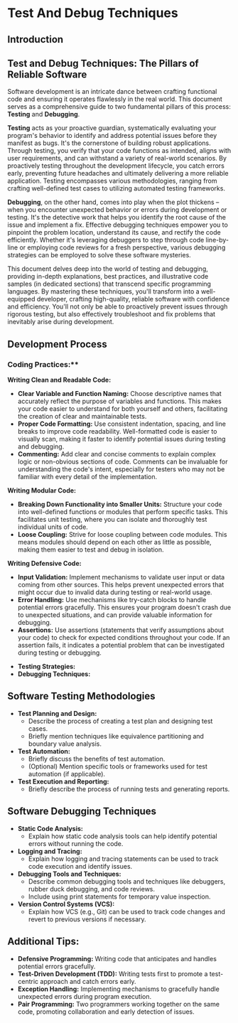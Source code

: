# Test And Debug Techniques

## Introduction

## Test and Debug Techniques: The Pillars of Reliable Software

Software development is an intricate dance between crafting functional code and ensuring it operates flawlessly in the real world.  This document serves as a comprehensive guide to two fundamental pillars of this process: **Testing** and **Debugging**.

**Testing** acts as your proactive guardian, systematically evaluating your program's behavior to identify and address potential issues before they manifest as bugs. It's the cornerstone of building robust applications. Through testing, you verify that your code functions as intended, aligns with user requirements, and can withstand a variety of real-world scenarios. By proactively testing throughout the development lifecycle, you catch errors early, preventing future headaches and ultimately delivering a more reliable application. Testing encompasses various methodologies, ranging from crafting well-defined test cases to utilizing automated testing frameworks.

**Debugging**, on the other hand, comes into play when the plot thickens – when you encounter unexpected behavior or errors during development or testing. It's the detective work that helps you identify the root cause of the issue and implement a fix. Effective debugging techniques empower you to pinpoint the problem location, understand its cause, and rectify the code efficiently. Whether it's leveraging debuggers to step through code line-by-line or employing code reviews for a fresh perspective, various debugging strategies can be employed to solve these software mysteries.

This document delves deep into the world of testing and debugging, providing in-depth explanations, best practices, and illustrative code samples (in dedicated sections) that transcend specific programming languages. By mastering these techniques, you'll transform into a well-equipped developer, crafting high-quality, reliable software with confidence and efficiency. You'll not only be able to proactively prevent issues through rigorous testing, but also effectively troubleshoot and fix problems that inevitably arise during development.


## Development Process
### Coding Practices:**

**Writing Clean and Readable Code:**

- **Clear Variable and Function Naming:** Choose descriptive names that accurately reflect the purpose of variables and functions. This makes your code easier to understand for both yourself and others,  facilitating the creation of clear and maintainable tests.
- **Proper Code Formatting:** Use consistent indentation, spacing, and line breaks to improve code readability. Well-formatted code is easier to visually scan, making it faster to identify potential issues during testing and debugging.
- **Commenting:** Add clear and concise comments to explain complex logic or non-obvious sections of code. Comments can be invaluable for understanding the code's intent, especially for testers who may not be familiar with every detail of the implementation.

**Writing Modular Code:**

- **Breaking Down Functionality into Smaller Units:**  Structure your code into well-defined functions or modules that perform specific tasks. This facilitates unit testing, where you can isolate and thoroughly test individual units of code.
- **Loose Coupling:** Strive for loose coupling between code modules. This means modules should depend on each other as little as possible, making them easier to test and debug in isolation.

**Writing Defensive Code:**

- **Input Validation:** Implement mechanisms to validate user input or data coming from other sources. This helps prevent unexpected errors that might occur due to invalid data during testing or real-world usage.
- **Error Handling:**  Use mechanisms like try-catch blocks to handle potential errors gracefully. This ensures your program doesn't crash due to unexpected situations, and can provide valuable information for debugging.
- **Assertions:** Use assertions (statements that verify assumptions about your code) to check for expected conditions throughout your code.  If an assertion fails, it indicates a potential problem that can be investigated during testing or debugging.

* **Testing Strategies:**
* **Debugging Techniques:**

## Software Testing Methodologies

* **Test Planning and Design:**
    * Describe the process of creating a test plan and designing test cases.
    * Briefly mention techniques like equivalence partitioning and boundary value analysis.
* **Test Automation:**
    * Briefly discuss the benefits of test automation.
    * (Optional) Mention specific tools or frameworks used for test automation (if applicable).
* **Test Execution and Reporting:**
    * Briefly describe the process of running tests and generating reports.

## Software Debugging Techniques

* **Static Code Analysis:**
    * Explain how static code analysis tools can help identify potential errors without running the code.
* **Logging and Tracing:**
    * Explain how logging and tracing statements can be used to track code execution and identify issues.
* **Debugging Tools and Techniques:**
    * Describe common debugging tools and techniques like debuggers, rubber duck debugging, and code reviews.
    * Include using print statements for temporary value inspection.
* **Version Control Systems (VCS):**
    * Explain how VCS (e.g., Git) can be used to track code changes and revert to previous versions if necessary.
## Additional Tips:

* **Defensive Programming:** Writing code that anticipates and handles potential errors gracefully.
* **Test-Driven Development (TDD):** Writing tests first to promote a test-centric approach and catch errors early.
* **Exception Handling:** Implementing mechanisms to gracefully handle unexpected errors during program execution.
* **Pair Programming:** Two programmers working together on the same code, promoting collaboration and early detection of issues.
